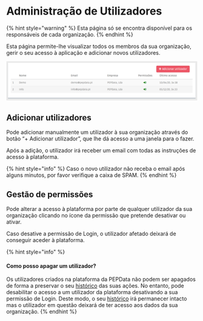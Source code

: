 # Administração de Utilizadores

{% hint style="warning" %}
Esta página só se encontra disponível para os responsáveis de cada organização.
{% endhint %}

Esta página permite-lhe visualizar todos os membros da sua organização, gerir o seu acesso à aplicação e adicionar novos utilizadores.

![Página de administração de utilizadores](<../.gitbook/assets/image (9).png>)

## Adicionar utilizadores

Pode adicionar manualmente um utilizador à sua organização através do botão “+ Adicionar utilizador”, que lhe dá acesso a uma janela para o fazer.

Após a adição, o utilizador irá receber um email com todas as instruções de acesso à plataforma.

{% hint style="info" %}
Caso o novo utilizador não receba o email após alguns minutos, por favor verifique a caixa de SPAM.
{% endhint %}

## Gestão de permissões

Pode alterar a acesso à plataforma por parte de qualquer utilizador da sua organização clicando no ícone da permissão que pretende desativar ou ativar.

Caso desative a permissão de Login, o utilizador afetado deixará de conseguir aceder à plataforma.

{% hint style="info" %}
#### Como posso apagar um utilizador?

Os utilizadores criados na plataforma da PEPData não podem ser apagados de forma a preservar o seu [histórico](historico.md) das suas ações. No entanto, pode desabilitar o acesso a um utilizador da plataforma desativando a sua permissão de Login. Deste modo, o seu [histórico](historico.md) irá permanecer intacto mas o utilizador em questão deixará de ter acesso aos dados da sua organização.
{% endhint %}
